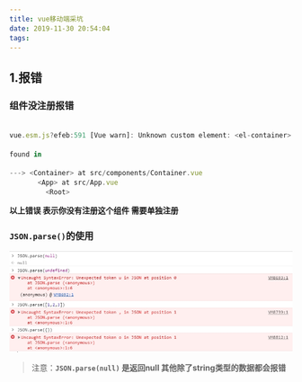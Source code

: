 ```yaml
---
title: vue移动端采坑
date: 2019-11-30 20:54:04
tags: 
---
```


## 1.报错

### 组件没注册报错

```js

vue.esm.js?efeb:591 [Vue warn]: Unknown custom element: <el-container> - did you register the component correctly? For recursive components, make sure to provide the "name" option.
 
found in
 
---> <Container> at src/components/Container.vue
       <App> at src/App.vue
         <Root>
```



**以上错误 表示你没有注册这个组件 需要单独注册**



### ``JSON.parse()``的使用

![搜狗截图20191201171855](vue移动端采坑/搜狗截图20191201171855.jpg)

> 注意：**``JSON.parse(null)`` 是返回null     其他除了string类型的数据都会报错**